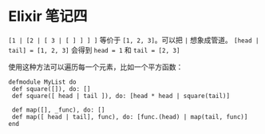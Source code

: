 # Elixir 笔记四

`[1 | [2 | [ 3 | [ ] ] ] ]` 等价于 `[1, 2, 3]`。可以把 `|` 想象成管道。
`[head | tail] = [1, 2, 3]` 会得到 `head = 1` 和 `tail = [2, 3]`

使用这种方法可以遍历每一个元素，比如一个平方函数：
```
defmodule MyList do
 def square([]), do: []
 def square([ head | tail ]), do: [head * head | square(tail)]

 def map([], _func), do: []
 def map([ head | tail], func), do: [func.(head) | map(tail, func)]
end
```